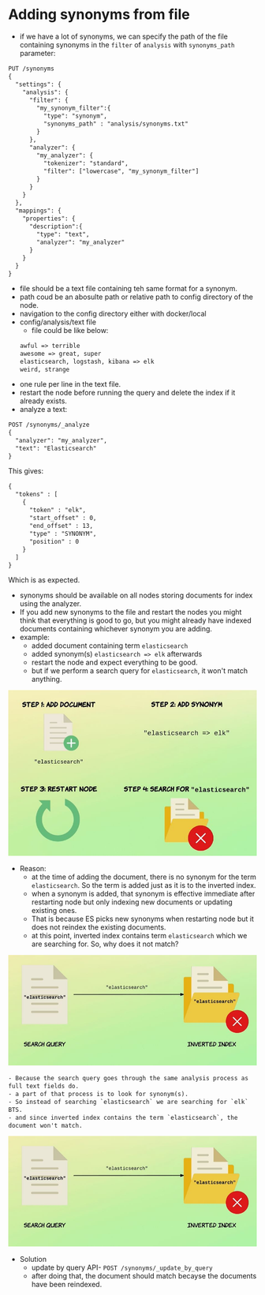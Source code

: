 # Adding synonyms from file

- if we have a lot of synonyms, we can specify the path of the file containing synonyms in the `filter` of `analysis` with `synonyms_path` parameter:

```
PUT /synonyms
{
  "settings": {
    "analysis": {
      "filter": {
        "my_synonym_filter":{
          "type": "synonym",
          "synonyms_path" : "analysis/synonyms.txt"
        }
      }, 
      "analyzer": {
        "my_analyzer": {
          "tokenizer": "standard",
          "filter": ["lowercase", "my_synonym_filter"]
        }
      }
    }
  },
  "mappings": {
    "properties": {
      "description":{
        "type": "text",
        "analyzer": "my_analyzer"
      }
    }
  }
}
```

- file should be a text file containing teh same format for a synonym.
- path coud be an abosulte path or  relative path to config directory of the node.
- navigation to the config directory either with docker/local
- config/analysis/text file
	- file could be like below:
	```
	awful => terrible
	awesome => great, super
	elasticsearch, logstash, kibana => elk
	weird, strange
	```
- one rule per line in the text file.
- restart the node before running the query and delete the index if it already exists.
- analyze a text:
```
POST /synonyms/_analyze
{
  "analyzer": "my_analyzer",
  "text": "Elasticsearch"
}
```
This gives:
```
{
  "tokens" : [
    {
      "token" : "elk",
      "start_offset" : 0,
      "end_offset" : 13,
      "type" : "SYNONYM",
      "position" : 0
    }
  ]
}
```
Which is as expected.
- synonyms should be available on all nodes storing documents for index using the analyzer.
- If you add new synonyms to the file and restart the nodes you might think that everything is good to go, but you might already have indexed documents containing whichever synonym you are adding.
- example:
	- added document containing term `elasticsearch`
	- added synonym(s) `elasticsearch => elk` afterwards
	- restart the node and expect everything to be good.
	- but if we perform a search query for `elasticsearch`, it won't match anything.
	
![IMG1][IMG1]

- Reason:
	- at the time of adding the document, there is no synonym for the term `elasticsearch`. So the term is added just as it is to the inverted index.
	- when a synonym is added, that synonym is effective immediate after restarting node but only indexing new documents or updating existing ones.
	- That is because ES picks new synonyms when restarting node but it does not reindex the existing documents.
	- at this point, inverted index contains term `elasticsearch` which we are searching for. So, why does it not match?
	
![IMG2][IMG2]

	- Because the search query goes through the same analysis process as full text fields do.
	- a part of that process is to look for synonym(s).
	- So instead of searching `elasticsearch` we are searching for `elk` BTS.
	- and since inverted index contains the term `elasticsearch`, the document won't match.
	
![IMG3][IMG3]
	
- Solution
	- update by query API- `POST /synonyms/_update_by_query`
	- after doing that, the document should match becayse the documents have been reindexed.
	
[IMG1]: <https://github.com/penguinmishra/images_repo/blob/master/Elasticsearch/synonyms_problem.JPG>
[IMG2]: <https://github.com/penguinmishra/images_repo/blob/master/Elasticsearch/synonyms_problem_1.JPG>
[IMG3]: <https://github.com/penguinmishra/images_repo/blob/master/Elasticsearch/synonyms_problem_1.JPG>
